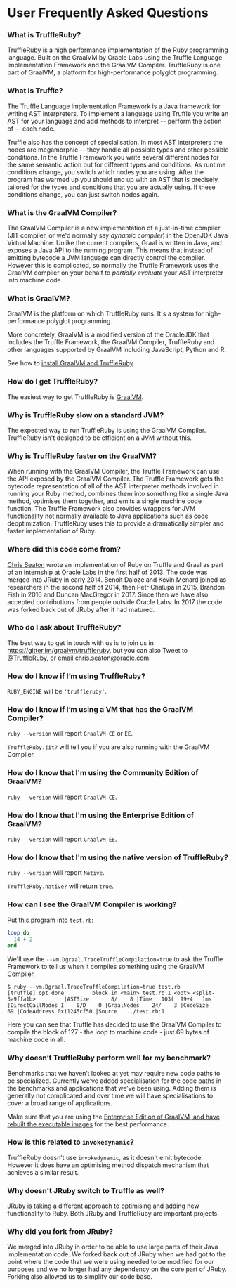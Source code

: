# User Frequently Asked Questions

### What is TruffleRuby?

TruffleRuby is a high performance implementation of the Ruby programming
language. Built on the GraalVM by Oracle Labs using the Truffle Language
Implementation Framework and the GraalVM Compiler. TruffleRuby is one part of
GraalVM, a platform for high-performance polyglot programming.

### What is Truffle?

The Truffle Language Implementation Framework is a Java framework for writing
AST interpreters. To implement a language using Truffle you write an AST for
your language and add methods to interpret -- perform the action of -- each
node.

Truffle also has the concept of specialisation. In most AST interpreters the
nodes are megamorphic -- they handle all possible types and other possible
conditions. In the Truffle Framework you write several different nodes for the
same semantic action but for different types and conditions. As runtime
conditions change, you switch which nodes you are using. After the program has
warmed up you should end up with an AST that is precisely tailored for the
types and conditions that you are actually using. If these conditions change,
you can just switch nodes again.

### What is the GraalVM Compiler?

The GraalVM Compiler is a new implementation of a just-in-time compiler (JIT
compiler, or we'd normally say *dynamic compiler*) in the OpenJDK Java Virtual
Machine. Unlike the current compilers, Graal is written in Java, and exposes a
Java API to the running program. This means that instead of emitting bytecode
a JVM language can directly control the compiler. However this is complicated,
so normally the Truffle Framework uses the GraalVM compiler on your behalf to
*partially evaluate* your AST interpreter into machine code.

### What is GraalVM?

GraalVM is the platform on which TruffleRuby runs. It's a system for
high-performance polyglot programming.

More concretely, GraalVM is a modified version of the OracleJDK that includes
the Truffle Framework, the GraalVM Compiler, TruffleRuby and other languages
supported by GraalVM including JavaScript, Python and R.

See how to [install GraalVM and TruffleRuby](installing-graalvm.md).

### How do I get TruffleRuby?

The easiest way to get TruffleRuby is [GraalVM](installing-graalvm.md).

### Why is TruffleRuby slow on a standard JVM?

The expected way to run TruffleRuby is using the GraalVM Compiler. TruffleRuby
isn't designed to be efficient on a JVM without this.

### Why is TruffleRuby faster on the GraalVM?

When running with the GraalVM Compiler, the Truffle Framework can use the API
exposed by the GraalVM Compiler. The Truffle Framework gets the bytecode
representation of all of the AST interpreter methods involved in running your
Ruby method, combines them into something like a single Java method, optimises
them together, and emits a single machine code function. The Truffle Framework
also provides wrappers for JVM functionality not normally available to Java
applications such as code deoptimization. TruffleRuby uses this to provide a
dramatically simpler and faster implementation of Ruby.

### Where did this code come from?

[Chris Seaton](https://github.com/chrisseaton) wrote an implementation of Ruby
on Truffle and Graal as part of an internship at Oracle Labs in the first half
of 2013. The code was merged into JRuby in early 2014. Benoit Daloze and Kevin
Menard joined as researchers in the second half of 2014, then Petr Chalupa in
2015, Brandon Fish in 2016 and Duncan MacGregor in 2017. Since then we have also
accepted contributions from people outside Oracle Labs. In 2017 the code was
forked back out of JRuby after it had matured.

### Who do I ask about TruffleRuby?

The best way to get in touch with us is to join us in
https://gitter.im/graalvm/truffleruby, but you can also Tweet to
[@TruffleRuby](https://twitter.com/truffleruby), or email
chris.seaton@oracle.com.

### How do I know if I’m using TruffleRuby?

`RUBY_ENGINE` will be `'truffleruby'`.

### How do I know if I’m using a VM that has the GraalVM Compiler?

`ruby --version` will report `GraalVM CE` or `EE`.

`TruffleRuby.jit?` will tell you if you are also running with the GraalVM
Compiler.

### How do I know that I'm using the Community Edition of GraalVM?

`ruby --version` will report `GraalVM CE`.

### How do I know that I'm using the Enterprise Edition of GraalVM?

`ruby --version` will report `GraalVM EE`.

### How do I know that I'm using the native version of TruffleRuby?

`ruby --version` will report `Native`.

`TruffleRuby.native?` will return `true`.

### How can I see the GraalVM Compiler is working?

Put this program into `test.rb`:

```ruby
loop do
  14 + 2
end
```

We'll use the `--vm.Dgraal.TraceTruffleCompilation=true` to ask the Truffle
Framework to tell us when it compiles something using the GraalVM Compiler.

```
$ ruby --vm.Dgraal.TraceTruffleCompilation=true test.rb
[truffle] opt done         block in <main> test.rb:1 <opt> <split-3a9ffa1b>         |ASTSize       8/    8 |Time   103(  99+4   )ms |DirectCallNodes I    0/D    0 |GraalNodes    24/    3 |CodeSize           69 |CodeAddress 0x11245cf50 |Source   ../test.rb:1
```

Here you can see that Truffle has decided to use the GraalVM Compiler to
compile the block of 127 - the loop to machine code - just 69 bytes of machine
code in all.

### Why doesn’t TruffleRuby perform well for my benchmark?

Benchmarks that we haven’t looked at yet may require new code paths to be
specialized. Currently we’ve added specialisation for the code paths in the
benchmarks and applications that we’ve been using. Adding them is generally not
complicated and over time we will have specialisations to cover a broad range of
applications.

Make sure that you are using the [Enterprise Edition of GraalVM, and have
rebuilt the executable images](installing-graalvm.md) for the best
performance.

### How is this related to `invokedynamic`?

TruffleRuby doesn’t use `invokedynamic`, as it doesn't emit bytecode. However it
does have an optimising method dispatch mechanism that achieves a similar
result.

### Why doesn't JRuby switch to Truffle as well?

JRuby is taking a different approach to optimising and adding new functionality
to Ruby. Both JRuby and TruffleRuby are important projects.

### Why did you fork from JRuby?

We merged into JRuby in order to be able to use large parts of their Java
implementation code. We forked back out of JRuby when we had got to the point
where the code that we were using needed to be modified for our purposes and we
no longer had any dependency on the core part of JRuby. Forking also allowed us
to simplify our code base.
